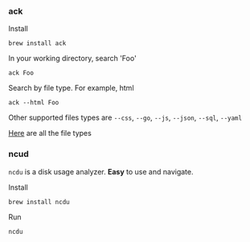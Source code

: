 
### ack

Install
```
brew install ack
```

In your working directory, search 'Foo'
```
ack Foo
```

Search by file type. For example, html
```
ack --html Foo
```
Other supported files types are `--css`, `--go`, `--js`, `--json`, `--sql`, `--yaml`

[Here](https://kapeli.com/cheat_sheets/Ack.docset/Contents/Resources/Documents/index) are all the file types


### ncud

`ncdu` is a disk usage analyzer. __Easy__ to use and navigate.

Install
```
brew install ncdu
```

Run
```
ncdu
```
